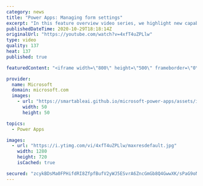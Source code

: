 ```yaml
---
category: news
title: "Power Apps: Managing form settings"
excerpt: "In this feature overview video series, we highlight new capabilities included in the latest update to Microsoft Power Apps.  Improvements to Microsoft Power Apps for managing form settings and events allow users to set various features on a form in the new modern designer.   Get the most out of Power"
publishedDateTime: 2020-10-29T18:18:14Z
originalUrl: "https://youtube.com/watch?v=4xfT4uZPLlw"
type: video
quality: 137
heat: 137
published: true

featuredContent: "<iframe width=\"800\" height=\"500\" frameborder=\"0\" src=\"https://www.youtube.com/embed/4xfT4uZPLlw\" allow=\"accelerometer; autoplay; encrypted-media; gyroscope; picture-in-picture\" allowfullscreen></iframe>"

provider:
  name: Microsoft
  domain: microsoft.com
  images:
    - url: "https://smartableai.github.io/microsoft-power-apps/assets/images/organizations/microsoft.com-50x50.jpg"
      width: 50
      height: 50

topics:
  - Power Apps

images:
  - url: "https://i.ytimg.com/vi/4xfT4uZPLlw/maxresdefault.jpg"
    width: 1280
    height: 720
    isCached: true

secured: "zcykBDsMa0FPHifdRI8ZfpfBufV2yWJ5ESvrA6ZncGmGb8Q4GwwXK/sPaG9oNzpcAJThkftbxX2kglDhIITnxQLW2YN3OMJ98Z9KdVbv4gwsyOaYqOHJ9TbulZ0fB+8hJS6fRs98Mu3uzaHbNk/9HM9lHLdt3WmHu5Y7cdog6RZF0zxThgGw53OmKZ3AqWr1xh7NxBDqcrPbt2Ih6+wIAlWD1W0U+GbXhflqNb8V/zRqHM4HpntDV7vxUD1O5rX/dEVK5QTSGbCsNJ/NJwY85iL4ptJ8RzePgefiGADiNMYOu3whQBQbsX0CpOHpkWpfngxynMzqmOEg/IoWWOiFUWhz9s/ToxyqSrV1vfI6eswPGZ/93QdXdLpDdwThF0tReQdCg1qwaaQfzsVgyNoD51ygmc5nWVkMinVsXRjNSyoOpa98yDy3ftMo7+jJENpj;QoWnzQdRczmj3s5duLXQBQ=="
---
```


